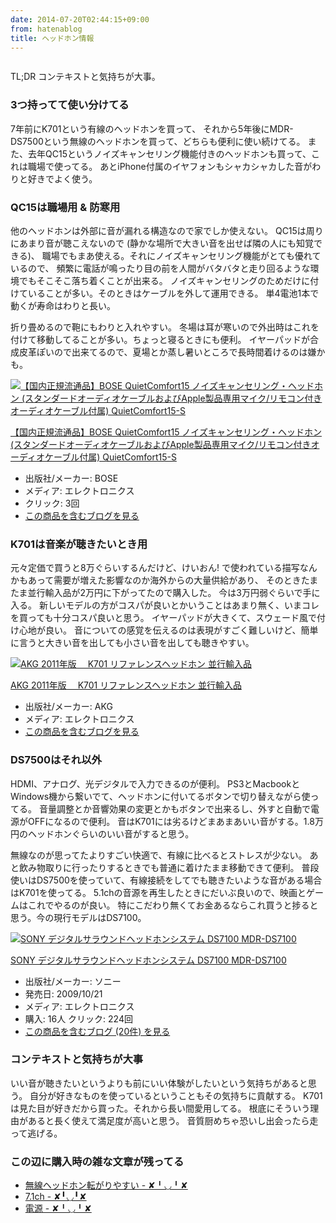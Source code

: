 ```yaml
---
date: 2014-07-20T02:44:15+09:00
from: hatenablog
title: ヘッドホン情報
---
```


<p><img src="http://cdn-ak.f.st-hatena.com/images/fotolife/r/r7kamura/20140720/20140720030013.png" alt=""></p>

<p>TL;DR コンテキストと気持ちが大事。</p>

<h3>3つ持ってて使い分けてる</h3>

<p>7年前にK701という有線のヘッドホンを買って、
それから5年後にMDR-DS7500という無線のヘッドホンを買って、どちらも便利に使い続けてる。
また、去年QC15というノイズキャンセリング機能付きのヘッドホンも買って、これは職場で使ってる。
あとiPhone付属のイヤフォンもシャカシャカした音がわりと好きでよく使う。</p>

<h3>QC15は職場用 &amp; 防寒用</h3>

<p>他のヘッドホンは外部に音が漏れる構造なので家でしか使えない。
QC15は周りにあまり音が聴こえないので (静かな場所で大きい音を出せば隣の人にも知覚できる)、
職場でもまあ使える。それにノイズキャンセリング機能がとても優れているので、
頻繁に電話が鳴ったり目の前を人間がバタバタと走り回るような環境でもそこそこ落ち着くことが出来る。
ノイズキャンセリングのためだけに付けていることが多い。そのときはケーブルを外して運用できる。
単4電池1本で動くが寿命はわりと長い。</p>

<p>折り畳めるので鞄にもわりと入れやすい。
冬場は耳が寒いので外出時はこれを付けて移動してることが多い。ちょっと寝るときにも便利。
イヤーパッドが合成皮革ぽいので出来てるので、夏場とか蒸し暑いところで長時間着けるのは嫌かも。</p>

<p></p><div class="hatena-asin-detail">
<a href="http://www.amazon.co.jp/exec/obidos/ASIN/B0056Z73FY/r7kamura-22/"><img src="http://ecx.images-amazon.com/images/I/41k6sKGBQ8L._SL160_.jpg" class="hatena-asin-detail-image" alt="【国内正規流通品】BOSE QuietComfort15 ノイズキャンセリング・ヘッドホン (スタンダードオーディオケーブルおよびApple製品専用マイク/リモコン付きオーディオケーブル付属) QuietComfort15-S" title="【国内正規流通品】BOSE QuietComfort15 ノイズキャンセリング・ヘッドホン (スタンダードオーディオケーブルおよびApple製品専用マイク/リモコン付きオーディオケーブル付属) QuietComfort15-S"></a><div class="hatena-asin-detail-info">
<p class="hatena-asin-detail-title"><a href="http://www.amazon.co.jp/exec/obidos/ASIN/B0056Z73FY/r7kamura-22/">【国内正規流通品】BOSE QuietComfort15 ノイズキャンセリング・ヘッドホン (スタンダードオーディオケーブルおよびApple製品専用マイク/リモコン付きオーディオケーブル付属) QuietComfort15-S</a></p>
<ul>
<li>
<span class="hatena-asin-detail-label">出版社/メーカー:</span> BOSE</li>
<li>
<span class="hatena-asin-detail-label">メディア:</span> エレクトロニクス</li>
<li> <span class="hatena-asin-detail-label">クリック</span>: 3回</li>
<li><a href="http://d.hatena.ne.jp/asin/B0056Z73FY/r7kamura-22" target="_blank">この商品を含むブログを見る</a></li>
</ul>
</div>
<div class="hatena-asin-detail-foot"></div>
</div>

<h3>K701は音楽が聴きたいとき用</h3>

<p>元々定価で買うと8万ぐらいするんだけど、けいおん!
で使われている描写なんかもあって需要が増えた影響なのか海外からの大量供給があり、
そのときたまたま並行輸入品が2万円に下がってたので購入した。
今は3万円弱ぐらいで手に入る。
新しいモデルの方がコスパが良いとかいうことはあまり無く、いまコレを買っても十分コスパ良いと思う。
イヤーパッドが大きくて、スウェード風で付け心地が良い。
音についての感覚を伝えるのは表現がすごく難しいけど、簡単に言うと大きい音を出しても小さい音を出しても聴きやすい。</p>

<p></p><div class="hatena-asin-detail">
<a href="http://www.amazon.co.jp/exec/obidos/ASIN/B000EBBJ6Y/r7kamura-22/"><img src="http://ecx.images-amazon.com/images/I/41hgpBHV4XL._SL160_.jpg" class="hatena-asin-detail-image" alt="AKG 2011年版　 K701 リファレンスヘッドホン  並行輸入品" title="AKG 2011年版　 K701 リファレンスヘッドホン  並行輸入品"></a><div class="hatena-asin-detail-info">
<p class="hatena-asin-detail-title"><a href="http://www.amazon.co.jp/exec/obidos/ASIN/B000EBBJ6Y/r7kamura-22/">AKG 2011年版　 K701 リファレンスヘッドホン  並行輸入品</a></p>
<ul>
<li>
<span class="hatena-asin-detail-label">出版社/メーカー:</span> AKG</li>
<li>
<span class="hatena-asin-detail-label">メディア:</span> エレクトロニクス</li>
<li><a href="http://d.hatena.ne.jp/asin/B000EBBJ6Y/r7kamura-22" target="_blank">この商品を含むブログを見る</a></li>
</ul>
</div>
<div class="hatena-asin-detail-foot"></div>
</div>

<h3>DS7500はそれ以外</h3>

<p>HDMI、アナログ、光デジタルで入力できるのが便利。
PS3とMacbookとWindows機から繋いでて、ヘッドホンに付いてるボタンで切り替えながら使ってる。
音量調整とか音響効果の変更とかもボタンで出来るし、外すと自動で電源がOFFになるので便利。
音はK701には劣るけどまあまあいい音がする。1.8万円のヘッドホンぐらいのいい音がすると思う。</p>

<p>無線なのが思ってたよりすごい快適で、有線に比べるとストレスが少ない。
あと飲み物取りに行ったりするときでも普通に着けたまま移動できて便利。
普段使いはDS7500を使っていて、有線接続をしてでも聴きたいような音がある場合はK701を使ってる。
5.1chの音源を再生したときにだいぶ良いので、映画とゲームはこれでやるのが良い。
特にこだわり無くてお金あるならこれ買うと捗ると思う。今の現行モデルはDS7100。</p>

<p></p><div class="hatena-asin-detail">
<a href="http://www.amazon.co.jp/exec/obidos/ASIN/B002PF2DEE/r7kamura-22/"><img src="http://ecx.images-amazon.com/images/I/41Tn8uG6dTL._SL160_.jpg" class="hatena-asin-detail-image" alt="SONY デジタルサラウンドヘッドホンシステム DS7100 MDR-DS7100" title="SONY デジタルサラウンドヘッドホンシステム DS7100 MDR-DS7100"></a><div class="hatena-asin-detail-info">
<p class="hatena-asin-detail-title"><a href="http://www.amazon.co.jp/exec/obidos/ASIN/B002PF2DEE/r7kamura-22/">SONY デジタルサラウンドヘッドホンシステム DS7100 MDR-DS7100</a></p>
<ul>
<li>
<span class="hatena-asin-detail-label">出版社/メーカー:</span> ソニー</li>
<li>
<span class="hatena-asin-detail-label">発売日:</span> 2009/10/21</li>
<li>
<span class="hatena-asin-detail-label">メディア:</span> エレクトロニクス</li>
<li>
<span class="hatena-asin-detail-label">購入</span>: 16人 <span class="hatena-asin-detail-label">クリック</span>: 224回</li>
<li><a href="http://d.hatena.ne.jp/asin/B002PF2DEE/r7kamura-22" target="_blank">この商品を含むブログ (20件) を見る</a></li>
</ul>
</div>
<div class="hatena-asin-detail-foot"></div>
</div>

<h3>コンテキストと気持ちが大事</h3>

<p>いい音が聴きたいというよりも前にいい体験がしたいという気持ちがあると思う。
自分が好きなものを使っているということもその気持ちに貢献する。
K701は見た目が好きだから買った。それから長い間愛用してる。
根底にそういう理由があると長く使えて満足度が高いと思う。
音質厨めちゃ恐いし出会ったら走って逃げる。</p>

<h3>この辺に購入時の雑な文章が残ってる</h3>

<ul>
<li><a href="http://r7kamura.hatenablog.com/entry/2012/08/22/005021">無線ヘッドホン転がりやすい - ✘╹◡╹✘</a></li>
<li><a href="http://r7kamura.hatenablog.com/entry/2012/08/10/135239">7.1ch - ✘╹◡╹✘</a></li>
<li><a href="http://r7kamura.hatenablog.com/entry/2012/08/17/162244">電源 - ✘╹◡╹✘</a></li>
</ul>


